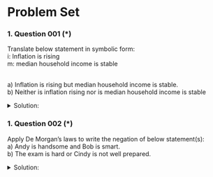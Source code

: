 # Problem Set 

### 1. Question 001 (*)
Translate below statement in symbolic form:
<br /> i: Inflation is rising 
<br /> m: median household income is stable

<br /> a) Inflation is rising but median household income is stable.
<br /> b) Neither is inflation rising nor is  median household income is stable

<details>
  <summary>Solution:</summary>
  
<br /> a) $i \land m$ 
<br /> b) $\neg i \land \neg m$ 

</details>


### 1. Question 002 (*)

Apply De Morgan’s laws to write the negation of below statement(s): 
<br /> a)	Andy is handsome and Bob is smart.
<br /> b)	The exam is hard or Cindy is not well prepared.

<details>
  <summary>Solution:</summary>
  
<br /> a) Andy is not handsome or Bob is not smart.
<br /> b) The exam is not hard and Cindy is  well prepared.

</details>
